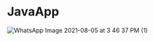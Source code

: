 # JavaApp
![WhatsApp Image 2021-08-05 at 3 46 37 PM (1)](https://user-images.githubusercontent.com/59426117/128334363-0c079a9e-0b6d-4fab-9640-b38878fcb166.jpeg)
